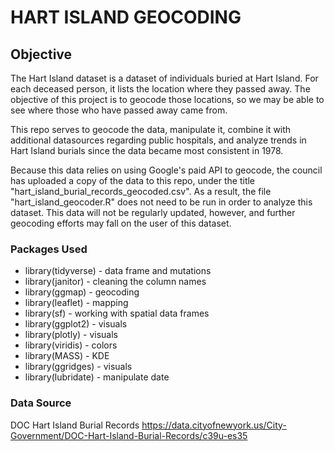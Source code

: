 # HART ISLAND GEOCODING

## Objective

The Hart Island dataset is a dataset of individuals buried at Hart Island. For each deceased person, it lists the location where they passed away. The objective of this project is to geocode those locations, so we may be able to see where those who have passed away came from.

This repo serves to geocode the data, manipulate it, combine it with additional datasources regarding public hospitals, and analyze trends in Hart Island burials since the data became most consistent in 1978.

Because this data relies on using Google's paid API to geocode, the council has uploaded a copy of the data to this repo, under the title "hart_island_burial_records_geocoded.csv". As a result, the file "hart_island_geocoder.R" does not need to be run in order to analyze this dataset. This data will not be regularly updated, however, and further geocoding efforts may fall on the user of this dataset.

### Packages Used

* library(tidyverse) - data frame and mutations
* library(janitor) - cleaning the column names
* library(ggmap) - geocoding
* library(leaflet) - mapping
* library(sf) - working with spatial data frames
* library(ggplot2) - visuals
* library(plotly) - visuals
* library(viridis) - colors
* library(MASS) - KDE
* library(ggridges) - visuals
* library(lubridate) - manipulate date

### Data Source
DOC Hart Island Burial Records
https://data.cityofnewyork.us/City-Government/DOC-Hart-Island-Burial-Records/c39u-es35
